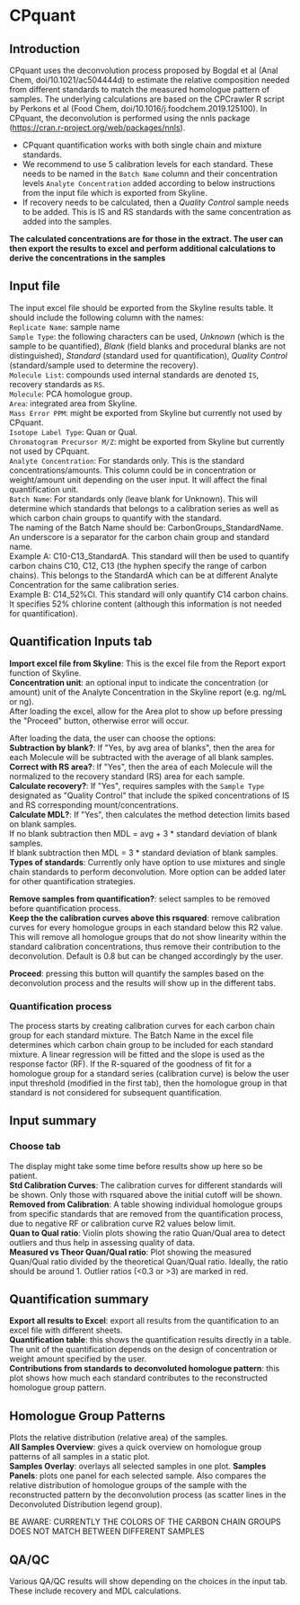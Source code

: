
# CPquant
  
  
## Introduction    
CPquant uses the deconvolution process proposed by Bogdal et al (Anal Chem, doi/10.1021/ac504444d) to estimate 
the relative composition needed from different standards to match the measured homologue pattern of samples. 
The underlying calculations are based on the CPCrawler R script by Perkons et al (Food Chem, doi/10.1016/j.foodchem.2019.125100).
In CPquant, the deconvolution is performed using the nnls package (https://cran.r-project.org/web/packages/nnls).  

- CPquant quantification works with both single chain and mixture standards.  
- We recommend to use 5 calibration levels for each standard. These needs to be named in the `Batch Name` column and their concentration levels `Analyte Concentration` added according to below instructions from the input file which is exported from Skyline.  
- If recovery needs to be calculated, then a _Quality Control_ sample needs to be added. This is IS and RS standards with the same concentration as added into the samples.

__The calculated concentrations are for those in the extract. The user can then export the results to excel and perform additional calculations to derive the concentrations in the samples__
  
  
## Input file  
The input excel file should be exported from the Skyline results table. It should include the following column with the names:  
`Replicate Name`: sample name  
`Sample Type`: the following characters can be used, _Unknown_ (which is the sample to be quantified), _Blank_ (field blanks and procedural blanks are not distinguished), _Standard_ (standard used for quantification), _Quality Control_ (standard/sample used to determine the recovery).  
`Molecule List`: compounds used internal standards are denoted `IS`, recovery standards as `RS`.  
`Molecule`: PCA homologue group.  
`Area`: integrated area from Skyline.  
`Mass Error PPM`: might be exported from Skyline but currently not used by CPquant.  
`Isotope Label Type`: Quan or Qual.  
`Chromatogram Precursor M/Z`: might be exported from Skyline but currently not used by CPquant.  
`Analyte Concentration`: For standards only. This is the standard concentrations/amounts. This column could be in concentration or weight/amount unit depending on the user input. It will affect the final quantification unit.  
`Batch Name`: For standards only (leave blank for Unknown). This will determine which standards that belongs to a calibration series as well as which carbon chain groups to quantify with the standard.  
The naming of the Batch Name should be: CarbonGroups_StandardName. An underscore is a separator for the carbon chain group and standard name.  
Example A: C10-C13_StandardA. This standard will then be used to quantify carbon chains C10, C12, C13 (the hyphen specify the range of carbon chains). This belongs to the StandardA which can be at different Analyte Concentration for the same calibration series.  
Example B: C14_52%Cl. This standard will only quantify C14 carbon chains. It specifies 52% chlorine content (although this information is not needed for quantification).  
  
  
## Quantification Inputs tab  
__Import excel file from Skyline__: This is the excel file from the Report export function of Skyline.  
__Concentration unit__: an optional input to indicate the concentration (or amount) unit of the Analyte Concentration in the Skyline report (e.g. ng/mL or ng).   
After loading the excel, allow for the Area plot to show up before pressing the "Proceed" button, otherwise error will occur.  

After loading the data, the user can choose the options:  
__Subtraction by blank?__: If "Yes, by avg area of blanks", then the area for each Molecule will be subtracted with the average of all blank samples.  
__Correct with RS area?__: If "Yes", then the area of each Molecule will the normalized to the recovery standard (RS) area for each sample.  
__Calculate recovery?__: If "Yes", requires samples with the `Sample Type` designated as "Quality Control" that include the spiked concentrations of IS and RS corresponding mount/concentrations.  
__Calculate MDL?__: If "Yes", then calculates the method detection limits based on blank samples.  
If no blank subtraction then MDL = avg + 3 * standard deviation of blank samples.  
If blank subtraction then MDL = 3 * standard deviation of blank samples.  
__Types of standards__: Currently only have option to use mixtures and single chain standards to perform deconvolution. More option can be added later for other quantification strategies.  
  
  
__Remove samples from quantification?__: select samples to be removed before quantification process.  
__Keep the the calibration curves above this rsquared__: remove calibration curves for every homologue groups in each standard below this R2 value. 
This will remove all homologue groups that do not show linearity within the standard calibration concentrations, thus remove their contribution to the deconvolution. 
Default is 0.8 but can be changed accordingly by the user.  
  
__Proceed__: pressing this button will quantify the samples based on the deconvolution process and the results will show up in the different tabs.  
  

### Quantification process  
The process starts by creating calibration curves for each carbon chain group for each standard mixture. 
The Batch Name in the excel file determines which carbon chain group to be included for each standard mixture. A linear regression will be fitted and the slope is used as the response factor (RF).
If the R-squared of the goodness of fit for a homologue group for a standard series (calibration curve) is below the user input threshold (modified in the first tab), then the homologue group in that standard is not considered for subsequent quantification.  



## Input summary    
### Choose tab  
The display might take some time before results show up here so be patient.  
__Std Calibration Curves__: The calibration curves for different standards will be shown. Only those with rsquared above the initial cutoff will be shown.  
__Removed from Calibration__: A table showing individual homologue groups from specific standards that are removed from the quantification process, due to negative RF or calibration curve R2 values below limit.   
__Quan to Qual ratio__: Violin plots showing the ratio Quan/Qual area to detect outliers and thus help in assessing quality of data.  
__Measured vs Theor Quan/Qual ratio__: Plot showing the measured Quan/Qual ratio divided by the theoretical Quan/Qual ratio. Ideally, the ratio should be around 1. Outlier ratios (<0.3 or >3) are marked in red.  
  
  
## Quantification summary  
__Export all results to Excel__: export all results from the quantification to an excel file with different sheets.  
__Quantification table__: this shows the quantification results directly in a table. The unit of the quantification depends on the design of concentration or weight amount specified by the user.  
__Contributions from standards to deconvoluted homologue pattern__: this plot shows how much each standard contributes to the reconstructed homologue group pattern.  
  
  
## Homologue Group Patterns  
  
Plots the relative distribution (relative area) of the samples.  
__All Samples Overview__: gives a quick overview on homologue group patterns of all samples in a static plot.  
__Samples Overlay__: overlays all selected samples in one plot.
__Samples Panels__: plots one panel for each selected sample. Also compares the relative distribution of homologue groups of the sample with the reconstructed pattern 
by the deconvolution process (as scatter lines in the Deconvoluted Distribution legend group).  

BE AWARE: CURRENTLY THE COLORS OF THE CARBON CHAIN GROUPS DOES NOT MATCH BETWEEN DIFFERENT SAMPLES  
  
  
## QA/QC  
Various QA/QC results will show depending on the choices in the input tab. These include recovery and MDL calculations.  
  








